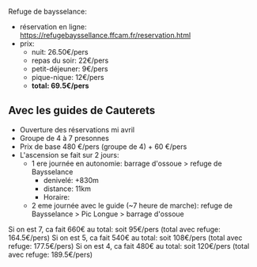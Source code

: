 Refuge de baysselance:
- réservation en ligne: https://refugebayssellance.ffcam.fr/reservation.html
- prix:
	- nuit: 26.50€/pers
	- repas du soir: 22€/pers
	- petit-déjeuner: 9€/pers
	- pique-nique: 12€/pers
	- **total: 69.5€/pers**
	
## Avec les guides de Cauterets

- Ouverture des réservations mi avril
- Groupe de 4 à 7 presonnes
- Prix de base 480 €/pers (groupe de 4) + 60 €/pers
- L'ascension se fait sur 2 jours:
	- 1 ere journée en autonomie: barrage d'ossoue >  refuge de Baysselance
		- denivelé: +830m
		- distance: 11km
		- Horaire: 
	- 2 eme journée avec le guide (~7 heure de marche): refuge de Baysselance > Pic Longue > barrage d'ossoue

Si on est 7, ca fait 660€ au total: soit 95€/pers (total avec refuge: 164.5€/pers)
Si on est 5, ca fait 540€ au total: soit 108€/pers (total avec refuge: 177.5€/pers)
Si on est 4, ca fait 480€ au total: soit 120€/pers (total avec refuge: 189.5€/pers)


